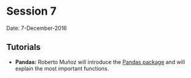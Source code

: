 # Session 7

Date: 7-December-2016

## Tutorials

- **Pandas:** Roberto Muñoz will introduce the <a href="http://pandas.pydata.org">Pandas package</a> and will explain the most important functions.
